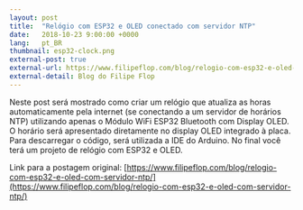 ```yaml
---
layout: post
title:  "Relógio com ESP32 e OLED conectado com servidor NTP"
date:   2018-10-23 9:00:00 +0000
lang:   pt_BR
thumbnail: esp32-clock.png
external-post: true
external-url: https://www.filipeflop.com/blog/relogio-com-esp32-e-oled-com-servidor-ntp/
external-detail: Blog do Filipe Flop
---
```


Neste post será mostrado como criar um relógio que atualiza as horas automaticamente pela internet (se conectando a um servidor de horários NTP) utilizando apenas o Módulo WiFi ESP32 Bluetooth com Display OLED. O horário será apresentado diretamente no display OLED integrado à placa. Para descarregar o código, será utilizada a IDE do Arduino. No final você terá um projeto de relógio com ESP32 e OLED.

Link para a postagem original: [https://www.filipeflop.com/blog/relogio-com-esp32-e-oled-com-servidor-ntp/](https://www.filipeflop.com/blog/relogio-com-esp32-e-oled-com-servidor-ntp/)